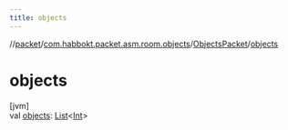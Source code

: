 ```yaml
---
title: objects
---
```

//[packet](../../../index.html)/[com.habbokt.packet.asm.room.objects](../index.html)/[ObjectsPacket](index.html)/[objects](objects.html)



# objects



[jvm]\
val [objects](objects.html): [List](https://kotlinlang.org/api/latest/jvm/stdlib/kotlin.collections/-list/index.html)&lt;[Int](https://kotlinlang.org/api/latest/jvm/stdlib/kotlin/-int/index.html)&gt;




